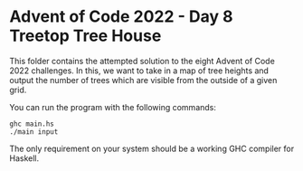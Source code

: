 # Advent of Code 2022 - Day 8 Treetop Tree House

This folder contains the attempted solution to the eight Advent of Code
2022 challenges. In this, we want to take in a map of tree heights and
output the number of trees which are visible from the outside of a
given grid.

You can run the program with the following commands:

    ghc main.hs
    ./main input

The only requirement on your system should be a working GHC compiler
for Haskell.
